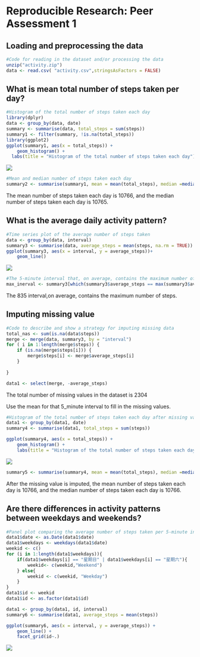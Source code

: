 # Reproducible Research: Peer Assessment 1



## Loading and preprocessing the data


```r
#Code for reading in the dataset and/or processing the data
unzip("activity.zip")
data <- read.csv( "activity.csv",stringsAsFactors = FALSE)
```

## What is mean total number of steps taken per day?

```r
#Histogram of the total number of steps taken each day
library(dplyr)
data <- group_by(data, date)
summary <- summarise(data, total_steps = sum(steps))
summary1 <- filter(summary, !is.na(total_steps))
library(ggplot2)
ggplot(summary1, aes(x = total_steps)) +
    geom_histogram() +
  labs(title = "Histogram of the total number of steps taken each day")
```

![](PA_template_files/figure-html/unnamed-chunk-3-1.png)<!-- -->


```r
#Mean and median number of steps taken each day 
summary2 <- summarise(summary1, mean = mean(total_steps), median =median(total_steps))
```

The mean number of steps taken each day is 10766, and the median number of steps taken each day is 10765.


    

## What is the average daily activity pattern?

```r
#Time series plot of the average number of steps taken
data <- group_by(data, interval)
summary3 <- summarise(data, average_steps = mean(steps, na.rm = TRUE))
ggplot(summary3, aes(x = interval, y = average_steps))+
    geom_line()
```

![](PA_template_files/figure-html/unnamed-chunk-5-1.png)<!-- -->


```r
#The 5-minute interval that, on average, contains the maximum number of steps
max_inerval <- summary3[which(summary3$average_steps == max(summary3$average_steps)), 1]
```

The 835 interval,on average, contains the maximum number of steps.

## Imputing missing value


```r
#Code to describe and show a strategy for imputing missing data
total_nas <- sum(is.na(data$steps))
merge <- merge(data, summary3, by = "interval")
for ( i in 1:length(merge$steps)) {
    if (is.na(merge$steps[i])) {
        merge$steps[i] <- merge$average_steps[i]
    }
     
}

data1 <- select(merge, -average_steps)
```

The total number of missing values in the dataset is 2304

Use the mean for that 5_minute interval to fill in the missing values.



```r
#Histogram of the total number of steps taken each day after missing values are imputed
data1 <- group_by(data1, date)
summary4 <- summarise(data1, total_steps = sum(steps))

ggplot(summary4, aes(x = total_steps)) +
    geom_histogram() +
    labs(title = "Histogram of the total number of steps taken each day(Imputed)")
```

![](PA_template_files/figure-html/unnamed-chunk-8-1.png)<!-- -->

```r
summary5 <- summarise(summary4, mean = mean(total_steps), median =median(total_steps))
```

     
After the missing value is imputed, the mean number of steps taken each day is 10766, and the median number of steps taken each day is 10766.


## Are there differences in activity patterns between weekdays and weekends?


```r
#Panel plot comparing the average number of steps taken per 5-minute interval #across weekdays and weekends
data1$date <- as.Date(data1$date)
data1$weekdays <- weekdays(data1$date)
weekid <- c()
for (i in 1:length(data1$weekdays)){
    if(data1$weekdays[i] == "星期日" | data1$weekdays[i] == "星期六"){
        weekid<- c(weekid,"Weekend")
    } else{
        weekid <- c(weekid, "Weekday")
    }    
}
data1$id <- weekid
data1$id <- as.factor(data1$id)

data1 <- group_by(data1, id, interval)
summary6 <- summarise(data1, average_steps = mean(steps))

ggplot(summary6, aes(x = interval, y = average_steps)) +
    geom_line() +
    facet_grid(id~.)
```

![](PA_template_files/figure-html/unnamed-chunk-9-1.png)<!-- -->

